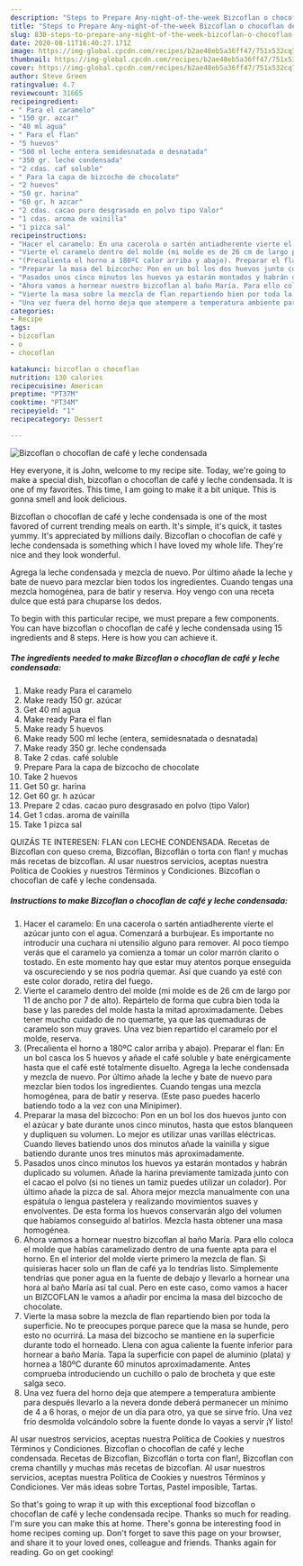 ```yaml
---
description: "Steps to Prepare Any-night-of-the-week Bizcoflan o chocoflan de café y leche condensada"
title: "Steps to Prepare Any-night-of-the-week Bizcoflan o chocoflan de café y leche condensada"
slug: 830-steps-to-prepare-any-night-of-the-week-bizcoflan-o-chocoflan-de-cafe-y-leche-condensada
date: 2020-08-11T16:40:27.171Z
image: https://img-global.cpcdn.com/recipes/b2ae48eb5a36ff47/751x532cq70/bizcoflan-o-chocoflan-de-cafe-y-leche-condensada-foto-principal.jpg
thumbnail: https://img-global.cpcdn.com/recipes/b2ae48eb5a36ff47/751x532cq70/bizcoflan-o-chocoflan-de-cafe-y-leche-condensada-foto-principal.jpg
cover: https://img-global.cpcdn.com/recipes/b2ae48eb5a36ff47/751x532cq70/bizcoflan-o-chocoflan-de-cafe-y-leche-condensada-foto-principal.jpg
author: Steve Green
ratingvalue: 4.7
reviewcount: 31665
recipeingredient:
- " Para el caramelo"
- "150 gr. azcar"
- "40 ml agua"
- " Para el flan"
- "5 huevos"
- "500 ml leche entera semidesnatada o desnatada"
- "350 gr. leche condensada"
- "2 cdas. caf soluble"
- " Para la capa de bizcocho de chocolate"
- "2 huevos"
- "50 gr. harina"
- "60 gr. h azcar"
- "2 cdas. cacao puro desgrasado en polvo tipo Valor"
- "1 cdas. aroma de vainilla"
- "1 pizca sal"
recipeinstructions:
- "Hacer el caramelo: En una cacerola o sartén antiadherente vierte el azúcar junto con el agua. Comenzará a burbujear. Es importante no introducir una cuchara ni utensilio alguno para remover. Al poco tiempo verás que el caramelo ya comienza a tomar un color marrón clarito o tostado. En este momento hay que estar muy atentos porque enseguida va oscureciendo y se nos podría quemar. Así que cuando ya esté con este color dorado, retira del fuego."
- "Vierte el caramelo dentro del molde (mi molde es de 26 cm de largo por 11 de ancho por 7 de alto). Repártelo de forma que cubra bien toda la base y las paredes del molde hasta la mitad aproximadamente. Debes tener mucho cuidado de no quemarte, ya que las quemaduras de caramelo son muy graves. Una vez bien repartido el caramelo por el molde, reserva."
- "(Precalienta el horno a 180ºC calor arriba y abajo). Preparar el flan: En un bol casca los 5 huevos y añade el café soluble y bate enérgicamente hasta que el café esté totalmente disuelto. Agrega la leche condensada y mezcla de nuevo. Por último añade la leche y bate de nuevo para mezclar bien todos los ingredientes. Cuando tengas una mezcla homogénea, para de batir y reserva. (Este paso puedes hacerlo batiendo todo a la vez con una Minipimer)."
- "Preparar la masa del bizcocho: Pon en un bol los dos huevos junto con el azúcar y bate durante unos cinco minutos, hasta que estos blanqueen y dupliquen su volumen. Lo mejor es utilizar unas varillas eléctricas. Cuando lleves batiendo unos dos minutos añade la vainilla y sigue batiendo durante unos tres minutos más aproximadamente."
- "Pasados unos cinco minutos los huevos ya estarán montados y habrán duplicado su volumen. Añade la harina previamente tamizada junto con el cacao el polvo (si no tienes un tamiz puedes utilizar un colador). Por último añade la pizca de sal. Ahora mejor mezcla manualmente con una espátula o lengua pastelera y realizando movimientos suaves y envolventes. De esta forma los huevos conservarán algo del volumen que habíamos conseguido al batirlos. Mezcla hasta obtener una masa homogénea."
- "Ahora vamos a hornear nuestro bizcoflan al baño María. Para ello coloca el molde que habías caramelizado dentro de una fuente apta para el horno. En el interior del molde vierte primero la mezcla de flan. Si quisieras hacer solo un flan de café ya lo tendrías listo. Simplemente tendrías que poner agua en la fuente de debajo y llevarlo a hornear una hora al baño María así tal cual. Pero en este caso, como vamos a hacer un BIZCOFLAN le vamos a añadir por encima la masa del bizcocho de chocolate."
- "Vierte la masa sobre la mezcla de flan repartiendo bien por toda la superficie. No te preocupes porque parece que la masa se hunde, pero esto no ocurrirá. La masa del bizcocho se mantiene en la superficie durante todo el horneado. Llena con agua caliente la fuente inferior para hornear a baño María. Tapa la superficie con papel de aluminio (plata) y hornea a 180ºC durante 60 minutos aproximadamente. Antes comprueba introduciendo un cuchillo o palo de brocheta y que este salga seco."
- "Una vez fuera del horno deja que atempere a temperatura ambiente para después llevarlo a la nevera donde deberá permanecer un mínimo de 4 a 6 horas, o mejor de un día para otro, ya que se sirve frío. Una vez frío desmolda volcándolo sobre la fuente donde lo vayas a servir ¡Y listo!"
categories:
- Recipe
tags:
- bizcoflan
- o
- chocoflan

katakunci: bizcoflan o chocoflan 
nutrition: 130 calories
recipecuisine: American
preptime: "PT37M"
cooktime: "PT34M"
recipeyield: "1"
recipecategory: Dessert

---
```



![Bizcoflan o chocoflan de café y leche condensada](https://img-global.cpcdn.com/recipes/b2ae48eb5a36ff47/751x532cq70/bizcoflan-o-chocoflan-de-cafe-y-leche-condensada-foto-principal.jpg)

Hey everyone, it is John, welcome to my recipe site. Today, we're going to make a special dish, bizcoflan o chocoflan de café y leche condensada. It is one of my favorites. This time, I am going to make it a bit unique. This is gonna smell and look delicious.

Bizcoflan o chocoflan de café y leche condensada is one of the most favored of current trending meals on earth. It's simple, it's quick, it tastes yummy. It's appreciated by millions daily. Bizcoflan o chocoflan de café y leche condensada is something which I have loved my whole life. They're nice and they look wonderful.

Agrega la leche condensada y mezcla de nuevo. Por último añade la leche y bate de nuevo para mezclar bien todos los ingredientes. Cuando tengas una mezcla homogénea, para de batir y reserva. Hoy vengo con una receta dulce que está para chuparse los dedos.


To begin with this particular recipe, we must prepare a few components. You can have bizcoflan o chocoflan de café y leche condensada using 15 ingredients and 8 steps. Here is how you can achieve it.

<!--inarticleads1-->

##### The ingredients needed to make Bizcoflan o chocoflan de café y leche condensada:

1. Make ready  Para el caramelo
1. Make ready 150 gr. azúcar
1. Get 40 ml agua
1. Make ready  Para el flan
1. Make ready 5 huevos
1. Make ready 500 ml leche (entera, semidesnatada o desnatada)
1. Make ready 350 gr. leche condensada
1. Take 2 cdas. café soluble
1. Prepare  Para la capa de bizcocho de chocolate
1. Take 2 huevos
1. Get 50 gr. harina
1. Get 60 gr. h azúcar
1. Prepare 2 cdas. cacao puro desgrasado en polvo (tipo Valor)
1. Get 1 cdas. aroma de vainilla
1. Take 1 pizca sal


QUIZÁS TE INTERESEN: FLAN con LECHE CONDENSADA. Recetas de Bizcoflan con queso crema, Bizcoflan, Bizcoflán o torta con flan! y muchas más recetas de bizcoflan. Al usar nuestros servicios, aceptas nuestra Política de Cookies y nuestros Términos y Condiciones. Bizcoflan o chocoflan de café y leche condensada. 

<!--inarticleads2-->

##### Instructions to make Bizcoflan o chocoflan de café y leche condensada:

1. Hacer el caramelo: En una cacerola o sartén antiadherente vierte el azúcar junto con el agua. Comenzará a burbujear. Es importante no introducir una cuchara ni utensilio alguno para remover. Al poco tiempo verás que el caramelo ya comienza a tomar un color marrón clarito o tostado. En este momento hay que estar muy atentos porque enseguida va oscureciendo y se nos podría quemar. Así que cuando ya esté con este color dorado, retira del fuego.
1. Vierte el caramelo dentro del molde (mi molde es de 26 cm de largo por 11 de ancho por 7 de alto). Repártelo de forma que cubra bien toda la base y las paredes del molde hasta la mitad aproximadamente. Debes tener mucho cuidado de no quemarte, ya que las quemaduras de caramelo son muy graves. Una vez bien repartido el caramelo por el molde, reserva.
1. (Precalienta el horno a 180ºC calor arriba y abajo). Preparar el flan: En un bol casca los 5 huevos y añade el café soluble y bate enérgicamente hasta que el café esté totalmente disuelto. Agrega la leche condensada y mezcla de nuevo. Por último añade la leche y bate de nuevo para mezclar bien todos los ingredientes. Cuando tengas una mezcla homogénea, para de batir y reserva. (Este paso puedes hacerlo batiendo todo a la vez con una Minipimer).
1. Preparar la masa del bizcocho: Pon en un bol los dos huevos junto con el azúcar y bate durante unos cinco minutos, hasta que estos blanqueen y dupliquen su volumen. Lo mejor es utilizar unas varillas eléctricas. Cuando lleves batiendo unos dos minutos añade la vainilla y sigue batiendo durante unos tres minutos más aproximadamente.
1. Pasados unos cinco minutos los huevos ya estarán montados y habrán duplicado su volumen. Añade la harina previamente tamizada junto con el cacao el polvo (si no tienes un tamiz puedes utilizar un colador). Por último añade la pizca de sal. Ahora mejor mezcla manualmente con una espátula o lengua pastelera y realizando movimientos suaves y envolventes. De esta forma los huevos conservarán algo del volumen que habíamos conseguido al batirlos. Mezcla hasta obtener una masa homogénea.
1. Ahora vamos a hornear nuestro bizcoflan al baño María. Para ello coloca el molde que habías caramelizado dentro de una fuente apta para el horno. En el interior del molde vierte primero la mezcla de flan. Si quisieras hacer solo un flan de café ya lo tendrías listo. Simplemente tendrías que poner agua en la fuente de debajo y llevarlo a hornear una hora al baño María así tal cual. Pero en este caso, como vamos a hacer un BIZCOFLAN le vamos a añadir por encima la masa del bizcocho de chocolate.
1. Vierte la masa sobre la mezcla de flan repartiendo bien por toda la superficie. No te preocupes porque parece que la masa se hunde, pero esto no ocurrirá. La masa del bizcocho se mantiene en la superficie durante todo el horneado. Llena con agua caliente la fuente inferior para hornear a baño María. Tapa la superficie con papel de aluminio (plata) y hornea a 180ºC durante 60 minutos aproximadamente. Antes comprueba introduciendo un cuchillo o palo de brocheta y que este salga seco.
1. Una vez fuera del horno deja que atempere a temperatura ambiente para después llevarlo a la nevera donde deberá permanecer un mínimo de 4 a 6 horas, o mejor de un día para otro, ya que se sirve frío. Una vez frío desmolda volcándolo sobre la fuente donde lo vayas a servir ¡Y listo!


Al usar nuestros servicios, aceptas nuestra Política de Cookies y nuestros Términos y Condiciones. Bizcoflan o chocoflan de café y leche condensada. Recetas de Bizcoflan, Bizcoflán o torta con flan!, Bizcoflan con crema chantilly y muchas más recetas de bizcoflan. Al usar nuestros servicios, aceptas nuestra Política de Cookies y nuestros Términos y Condiciones. Ver más ideas sobre Tortas, Pastel imposible, Tartas. 

So that's going to wrap it up with this exceptional food bizcoflan o chocoflan de café y leche condensada recipe. Thanks so much for reading. I'm sure you can make this at home. There's gonna be interesting food in home recipes coming up. Don't forget to save this page on your browser, and share it to your loved ones, colleague and friends. Thanks again for reading. Go on get cooking!
